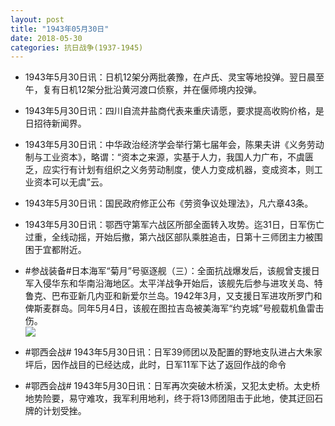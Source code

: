 ```yaml
---
layout: post
title: "1943年05月30日"
date: 2018-05-30
categories: 抗日战争(1937-1945)
---
```


<meta name="referrer" content="no-referrer" />

- 1943年5月30日讯：日机12架分两批袭豫，在卢氏、灵宝等地投弹。翌日晨至午，复有日机12架分批沿黄河渡口侦察，并在偃师境内投弹。 

- 1943年5月30日讯：四川自流井盐商代表来重庆请愿，要求提高收购价格，是日招待新闻界。 

- 1943年5月30日讯：中华政治经济学会举行第七届年会，陈果夫讲《义务劳动制与工业资本》，略谓：“资本之来源，实基于人力，我国人力广布，不虞匮乏，应实行有计划有组织之义务劳动制度，使人力变成机器，变成资本，则工业资本可以无虞”云。 

- 1943年5月30日讯：国民政府修正公布《劳资争议处理法》，凡六章43条。 

- 1943年5月30日讯：鄂西守第军六战区所部全面转入攻势。迄31日，日军伤亡过重，全线动摇，开始后撤，第六战区部队乘胜追击，日第十三师团主力被围困于宜都附近。 

- #参战装备#日本海军“菊月”号驱逐舰（三）：全面抗战爆发后，该舰曾支援日军入侵华东和华南沿海地区。太平洋战争开始后，该舰先后参与进攻关岛、特鲁克、巴布亚新几内亚和新爱尔兰岛。1942年3月，又支援日军进攻所罗门和俾斯麦群岛。同年5月4日，该舰在图拉吉岛被美海军“约克城”号舰载机鱼雷击伤。  <br/><img src="https://wx1.sinaimg.cn/large/aca367d8ly1frt4x5705bj21hc0vmq9b.jpg" />

- #鄂西会战# 1943年5月30日讯：日军39师团以及配置的野地支队进占大朱家坪后，因作战目的已经达成，此时，日军11军下达了返回作战的命令 

- #鄂西会战# 1943年5月30日讯：日军再次突破木桥溪，又犯太史桥。太史桥地势险要，易守难攻，我军利用地利，终于将13师团阻击于此地，使其迂回石牌的计划受挫。 

